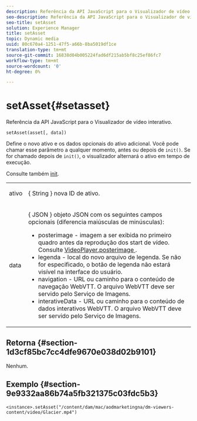 ```yaml
---
description: Referência da API JavaScript para o Visualizador de vídeo interativo.
seo-description: Referência da API JavaScript para o Visualizador de vídeo interativo.
seo-title: setAsset
solution: Experience Manager
title: setAsset
topic: Dynamic media
uuid: 80c670a4-1251-47f5-a66b-8ba5019df1ce
translation-type: tm+mt
source-git-commit: 16838d04b005224fad6df215ab5bf8c25ef86fc7
workflow-type: tm+mt
source-wordcount: '0'
ht-degree: 0%

---
```



# setAsset{#setasset}

Referência da API JavaScript para o Visualizador de vídeo interativo.

`setAsset(asset[, data])`

Define o novo ativo e os dados opcionais do ativo adicional. Você pode chamar esse parâmetro a qualquer momento, antes ou depois de `init()`. Se for chamado depois de `init()`, o visualizador alternará o ativo em tempo de execução.

Consulte também [init](../../../c-html5-aem-asset-viewers/c-html5-aem-int-video/c-html5-aem-int-video-javascriptapiref/r-html5-aem-int-video-javascriptapiref-init.md#reference-aee94dd92a28410784f7a1792e28683b).

<table id="table_896DFF34A68A403DB93A6D597461A573"> 
 <tbody> 
  <tr> 
   <td colname="col1"> <p> <span class="codeph"> ativo  </span> </p> </td> 
   <td colname="col2"> <p>{ <span class="codeph"> String </span>} nova ID de ativo. </p> </td> 
  </tr> 
  <tr> 
   <td colname="col1"> <p> <span class="codeph"> data  </span> </p> </td> 
   <td colname="col2"> <p> { <span class="codeph"> JSON </span>} objeto JSON com os seguintes campos opcionais (diferencia maiúsculas de minúsculas): </p> <p> 
     <ul id="ul_924FB99ACF0F43699CD229593F1C1384"> 
      <li id="li_F3CFEF28BCB7450991EFE0BD4EB28E36"> <span class="codeph"> posterimage  </span> - imagem a ser exibida no primeiro quadro antes da reprodução dos start de vídeo. Consulte <a href="../../../c-html5-aem-asset-viewers/c-html5-aem-int-video/r-html5-aem-int-video-config-attrib/r-html5-aem-int-video-config-attrib-videoplayer-posterimage.md#reference-8e8e2b3e7e9c4ee8b6dadf90cef494f7" format="dita" scope="local"> VideoPlayer.posterimage </a>. </li> 
      <li id="li_D6C3E543C70942C582020780E2DF74C8"> <span class="codeph"> legenda  </span> - local do novo arquivo de legenda. Se não for especificado, o botão de legenda não estará visível na interface do usuário. </li> 
      <li id="li_BF866BD7275E450EA08A0E72FAA9D3AE"> <span class="codeph"> navigation  </span> - URL ou caminho para o conteúdo de navegação WebVTT. O arquivo WebVTT deve ser servido pelo Serviço de Imagens. </li> 
      <li id="li_0C0EC5AB00554EC6AA01F60684A40213"> <span class="codeph"> interativeData  </span> - URL ou caminho para o conteúdo de dados interativos WebVTT. O arquivo WebVTT deve ser servido pelo Serviço de Imagens. </li> 
     </ul> </p> </td> 
  </tr> 
 </tbody> 
</table>

## Retorna {#section-1d3cf85bc7cc4dfe9670e038d02b9101}

Nenhum.

## Exemplo {#section-9e9332aa86b74a5fb321375c03fdc5b3}

```
<instance>.setAsset("/content/dam/mac/aodmarketingna/dm-viewers-content/video/Glacier.mp4")
```

